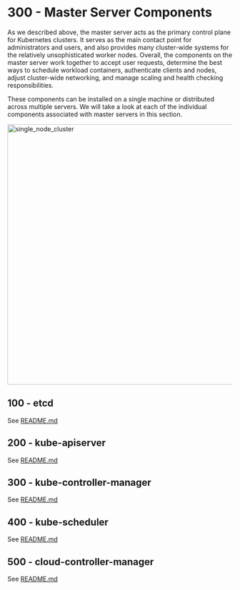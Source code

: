 # 300 - Master Server Components

As we described above, the master server acts as the primary control plane for Kubernetes clusters. It serves as the main contact point for administrators and users, and also provides many cluster-wide systems for the relatively unsophisticated worker nodes. Overall, the components on the master server work together to accept user requests, determine the best ways to schedule workload containers, authenticate clients and nodes, adjust cluster-wide networking, and manage scaling and health checking responsibilities.

These components can be installed on a single machine or distributed across multiple servers. We will take a look at each of the individual components associated with master servers in this section.

<img width="584" alt="single_node_cluster" src="https://user-images.githubusercontent.com/12828104/137340478-5865fd6c-abca-4e91-a20b-ce7f9c5291b7.png">

## 100 - etcd

See [README.md](./100/README.md)

## 200 - kube-apiserver

See [README.md](./200/README.md)

## 300 - kube-controller-manager

See [README.md](./300/README.md)

## 400 - kube-scheduler

See [README.md](./400/README.md)

## 500 - cloud-controller-manager

See [README.md](./500/README.md)
